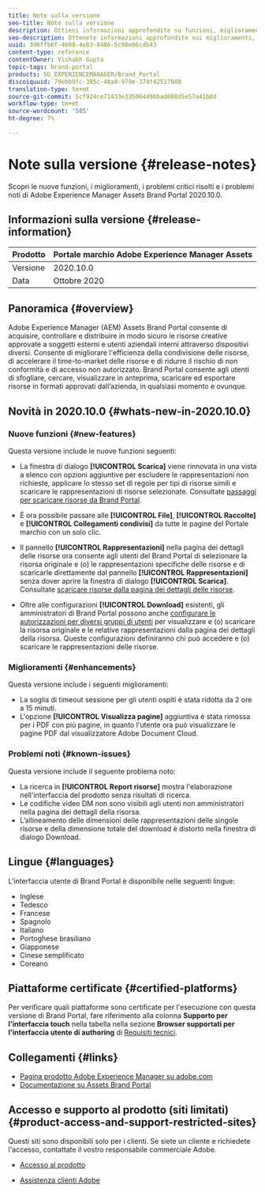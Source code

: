 ```yaml
---
title: Note sulla versione
seo-title: Note sulla versione
description: Ottieni informazioni approfondite su funzioni, miglioramenti, problemi critici risolti e problemi noti di Adobe Experience Manager Assets Brand Portal 2020.10.0.
seo-description: Ottenete informazioni approfondite sui miglioramenti, i problemi critici risolti e i problemi noti in Adobe Experience Manager Assets Brand Portal 2020.10.0.
uuid: 3d6ffb6f-4608-4e83-8486-5c90e06cdb43
content-type: reference
contentOwner: Vishabh Gupta
topic-tags: brand-portal
products: SG_EXPERIENCEMANAGER/Brand_Portal
discoiquuid: 79ebb9fc-385c-48a8-979e-374f42517988
translation-type: tm+mt
source-git-commit: 5cf924ce71433e33506449bbad608d5e57a41b8d
workflow-type: tm+mt
source-wordcount: '585'
ht-degree: 7%

---
```



# Note sulla versione {#release-notes}

Scopri le nuove funzioni, i miglioramenti, i problemi critici risolti e i problemi noti di Adobe Experience Manager Assets Brand Portal 2020.10.0.

## Informazioni sulla versione {#release-information}

| Prodotto | Portale marchio Adobe Experience Manager Assets |
|---|---|
| Versione | 2020.10.0 |
| Data | Ottobre 2020 |

## Panoramica {#overview}

Adobe Experience Manager (AEM) Assets Brand Portal consente di acquisire, controllare e distribuire in modo sicuro le risorse creative approvate a soggetti esterni e utenti aziendali interni attraverso dispositivi diversi. Consente di migliorare l&#39;efficienza della condivisione delle risorse, di accelerare il time-to-market delle risorse e di ridurre il rischio di non conformità e di accesso non autorizzato. Brand Portal consente agli utenti di sfogliare, cercare, visualizzare in anteprima, scaricare ed esportare risorse in formati approvati dall’azienda, in qualsiasi momento e ovunque.

## Novità in 2020.10.0 {#whats-new-in-2020.10.0}

### Nuove funzioni {#new-features}

Questa versione include le nuove funzioni seguenti:

* La finestra di dialogo **[!UICONTROL Scarica]** viene rinnovata in una vista a elenco con opzioni aggiuntive per escludere le rappresentazioni non richieste, applicare lo stesso set di regole per tipi di risorse simili e scaricare le rappresentazioni di risorse selezionate. Consultate [passaggi per scaricare risorse da Brand Portal](https://docs.adobe.com/content/help/en/experience-manager-brand-portal/using/download/brand-portal-download-assets.html#download-assets).

<!--
* The new **[!UICONTROL Download]** dialog now appears with all the renditions of the selected assets or folders containing assets in a list view, wherein the Brand Portal users can apply same set of renditions for similar asset types and download the selected asset renditions. 
-->

* È ora possibile passare alle **[!UICONTROL File]**, **[!UICONTROL Raccolte]** e **[!UICONTROL Collegamenti condivisi]** da tutte le pagine del Portale marchio con un solo clic.

* Il pannello **[!UICONTROL Rappresentazioni]** nella pagina dei dettagli delle risorse ora consente agli utenti del Brand Portal di selezionare la risorsa originale e (o) le rappresentazioni specifiche delle risorse e di scaricarle direttamente dal pannello **[!UICONTROL Rappresentazioni]** senza dover aprire la finestra di dialogo **[!UICONTROL Scarica]**. Consultate [scaricare risorse dalla pagina dei dettagli delle risorse](https://docs.adobe.com/content/help/en/experience-manager-brand-portal/using/download/brand-portal-download-assets.html#download-assets-from-asset-details-page).

<!--
Brand Portal users can exclude specific renditions which are not required and directly download the original asset and its renditions from the **[!UICONTROL Renditions]** panel on the asset details page. 
-->

* Oltre alle configurazioni **[!UICONTROL Download]** esistenti, gli amministratori di Brand Portal possono anche [configurare le autorizzazioni per diversi gruppi di utenti](https://docs.adobe.com/content/help/en/experience-manager-brand-portal/using/download/brand-portal-download-assets.html#configure-download-permissions) per visualizzare e (o) scaricare la risorsa originale e le relative rappresentazioni dalla pagina dei dettagli della risorsa. Queste configurazioni definiranno chi può accedere e (o) scaricare le rappresentazioni delle risorse.

### Miglioramenti {#enhancements}

Questa versione include i seguenti miglioramenti:

* La soglia di timeout sessione per gli utenti ospiti è stata ridotta da 2 ore a 15 minuti.
* L&#39;opzione **[!UICONTROL Visualizza pagine]** aggiuntiva è stata rimossa per i PDF con più pagine, in quanto l&#39;utente ora può visualizzare le pagine PDF dal visualizzatore Adobe Document Cloud.


<!--
### Critical Issues Fixed {#critical-issues-fixed}

This release includes fixes to the following critical issue:

* The users are not able to view the PDF pages if the PDF contains sub assets.
-->

### Problemi noti {#known-issues}

Questa versione include il seguente problema noto:

* La ricerca in **[!UICONTROL Report risorse]** mostra l&#39;elaborazione nell&#39;interfaccia del prodotto senza risultati di ricerca.
* Le codifiche video DM non sono visibili agli utenti non amministratori nella pagina dei dettagli della risorsa.
* L’allineamento delle dimensioni delle rappresentazioni delle singole risorse e della dimensione totale del download è distorto nella finestra di dialogo Download.



<!--
* Download Settings configuration to configure asset download from Brand Portal. Fast download, custom renditions, and system renditions are the available configurations. 
-->

<!--
* Document Viewer has been introduced to enhance the PDF viewing experience. New options are available for viewing the PDF files in Brand Portal.

* Advances in the asset download process which improves the Brand Portal user experience while [downloading assets from Brand Portal](brand-portal-download-assets.md). Brand Portal administrators can configure **[!UICONTROL Fast Download]**, **[!UICONTROL Custom Renditions]**, and **[!UICONTROL System Renditions]** from the **[!UICONTROL Download]** settings. 

For details, see [what's new in Brand Portal 6.4.7](whats-new.md). 

### Critical Issues Fixed {#critical-issues-fixed-647}

This release includes fixes to the following critical issues:

* The viewer users are not permitted to share link for collections but the option to share is visible to them on the product interface.

* The **[!UICONTROL Download]** button on the options bar does not list all the licensed assets of the selected folder.

* The search takes longer to show the results for certain keywords.

* The **[!UICONTROL Agree]** and **[!UICONTROL Disagree]** check boxes does not appear on bulk selection of licensed and unlicensed assets during download.

* Filter-based search shows processing on the product interface with no search result. 

* The assets do not download from share link if the shared folder contains numerous and large assets.


### Known Issues {#known-issues-647}

This release includes the following known issues:

* If multiple assets are selected, license text does not appear on clicking Terms and Conditions on the license agreement page during download using share link.   

-->

## Lingue {#languages}

L’interfaccia utente di Brand Portal è disponibile nelle seguenti lingue:

* Inglese
* Tedesco
* Francese
* Spagnolo
* Italiano
* Portoghese brasiliano
* Giapponese
* Cinese semplificato
* Coreano

## Piattaforme certificate {#certified-platforms}

Per verificare quali piattaforme sono certificate per l&#39;esecuzione con questa versione di Brand Portal, fare riferimento alla colonna **Supporto per l&#39;interfaccia touch** nella tabella nella sezione **Browser supportati per l&#39;interfaccia utente di authoring** di [Requisiti tecnici](https://helpx.adobe.com/experience-manager/6-4/sites/deploying/using/technical-requirements.html).

## Collegamenti {#links}

* [Pagina prodotto Adobe Experience Manager su adobe.com](http://www.adobe.com/in/marketing-cloud/experience-manager.html)
* [Documentazione su Assets Brand Portal](https://helpx.adobe.com/it/experience-manager/brand-portal/user-guide.html)

## Accesso e supporto al prodotto (siti limitati) {#product-access-and-support-restricted-sites}

Questi siti sono disponibili solo per i clienti. Se siete un cliente e richiedete l&#39;accesso, contattate il vostro responsabile commerciale  Adobe.

<!--
* [https://daycare.day.com](https://daycare.day.com) 
-->

* [Accesso al prodotto](https://login.marketing.adobe.com)

* [Assistenza clienti  Adobe](https://helpx.adobe.com/contact.html)
